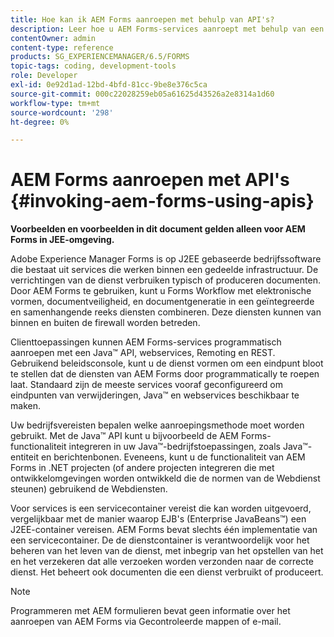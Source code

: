 ```yaml
---
title: Hoe kan ik AEM Forms aanroepen met behulp van API's?
description: Leer hoe u AEM Forms-services aanroept met behulp van een Java&trade; API, webservices, Remoting en REST.
contentOwner: admin
content-type: reference
products: SG_EXPERIENCEMANAGER/6.5/FORMS
topic-tags: coding, development-tools
role: Developer
exl-id: 0e92d1ad-12bd-4bfd-81cc-9be8e376c5ca
source-git-commit: 000c22028259eb05a61625d43526a2e8314a1d60
workflow-type: tm+mt
source-wordcount: '298'
ht-degree: 0%

---
```


# AEM Forms aanroepen met API&#39;s {#invoking-aem-forms-using-apis}

**Voorbeelden en voorbeelden in dit document gelden alleen voor AEM Forms in JEE-omgeving.**

Adobe Experience Manager Forms is op J2EE gebaseerde bedrijfssoftware die bestaat uit services die werken binnen een gedeelde infrastructuur. De verrichtingen van de dienst verbruiken typisch of produceren documenten. Door AEM Forms te gebruiken, kunt u Forms Workflow met elektronische vormen, documentveiligheid, en documentgeneratie in een geïntegreerde en samenhangende reeks diensten combineren. Deze diensten kunnen van binnen en buiten de firewall worden betreden.

Clienttoepassingen kunnen AEM Forms-services programmatisch aanroepen met een Java™ API, webservices, Remoting en REST. Gebruikend beleidsconsole, kunt u de dienst vormen om een eindpunt bloot te stellen dat de diensten van AEM Forms door programmatically te roepen laat. Standaard zijn de meeste services vooraf geconfigureerd om eindpunten van verwijderingen, Java™ en webservices beschikbaar te maken.

Uw bedrijfsvereisten bepalen welke aanroepingsmethode moet worden gebruikt. Met de Java™ API kunt u bijvoorbeeld de AEM Forms-functionaliteit integreren in uw Java™-bedrijfstoepassingen, zoals Java™-entiteit en berichtenbonen. Eveneens, kunt u de functionaliteit van AEM Forms in .NET projecten (of andere projecten integreren die met ontwikkelomgevingen worden ontwikkeld die de normen van de Webdienst steunen) gebruikend de Webdiensten.

Voor services is een servicecontainer vereist die kan worden uitgevoerd, vergelijkbaar met de manier waarop EJB&#39;s (Enterprise JavaBeans™) een J2EE-container vereisen. AEM Forms bevat slechts één implementatie van een servicecontainer. De de dienstcontainer is verantwoordelijk voor het beheren van het leven van de dienst, met inbegrip van het opstellen van het en het verzekeren dat alle verzoeken worden verzonden naar de correcte dienst. Het beheert ook documenten die een dienst verbruikt of produceert.

>[!NOTE]
>
>Programmeren met AEM formulieren bevat geen informatie over het aanroepen van AEM Forms via Gecontroleerde mappen of e-mail.
